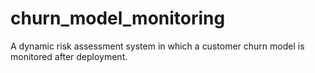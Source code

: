 # churn_model_monitoring
A dynamic risk assessment system in which a customer churn model is monitored after deployment.
